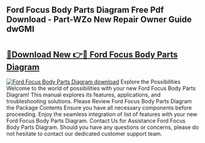 ## Ford Focus Body Parts Diagram Free Pdf Download - Part-WZo New Repair Owner Guide dwGMI

# <h2><a href="http://dfhl23.blite.top/?on=Ford+Focus+Body+Parts+Diagram">🔗Download New 👉🔴 Ford Focus Body Parts Diagram</a></h2>

[![Ford Focus Body Parts Diagram download](https://i.imgur.com/lujVjoI.png)](http://dfhl23.blite.top/?on=Ford+Focus+Body+Parts+Diagram)
Explore the Possibilities Welcome to the world of possibilities with your new Ford Focus Body Parts Diagram! This manual explores its features, applications, and troubleshooting solutions. Please Review Ford Focus Body Parts Diagram the Package Contents Ensure you have all necessary components before proceeding. Enjoy the seamless integration of list of features with your new Ford Focus Body Parts Diagram. Contact Us for Assistance Ford Focus Body Parts Diagram. Should you have any questions or concerns, please do not hesitate to contact our dedicated customer support team.

